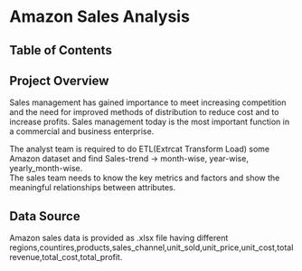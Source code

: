 # Amazon Sales Analysis
## Table of Contents

## Project Overview
 Sales management has gained importance to meet increasing competition and the need for improved methods of distribution to reduce cost and to increase profits. Sales management today is the most important function in a commercial and business enterprise.  
 
 The analyst team is required to do ETL(Extrcat Transform Load) some Amazon dataset and find Sales-trend -> month-wise, year-wise, yearly_month-wise.  
 The sales team needs to know the key metrics and factors and show the meaningful relationships between attributes.  
 ## Data Source  
 Amazon sales data is provided as .xlsx file having different regions,countires,products,sales_channel,unit_sold,unit_price,unit_cost,total revenue,total_cost,total_profit.

